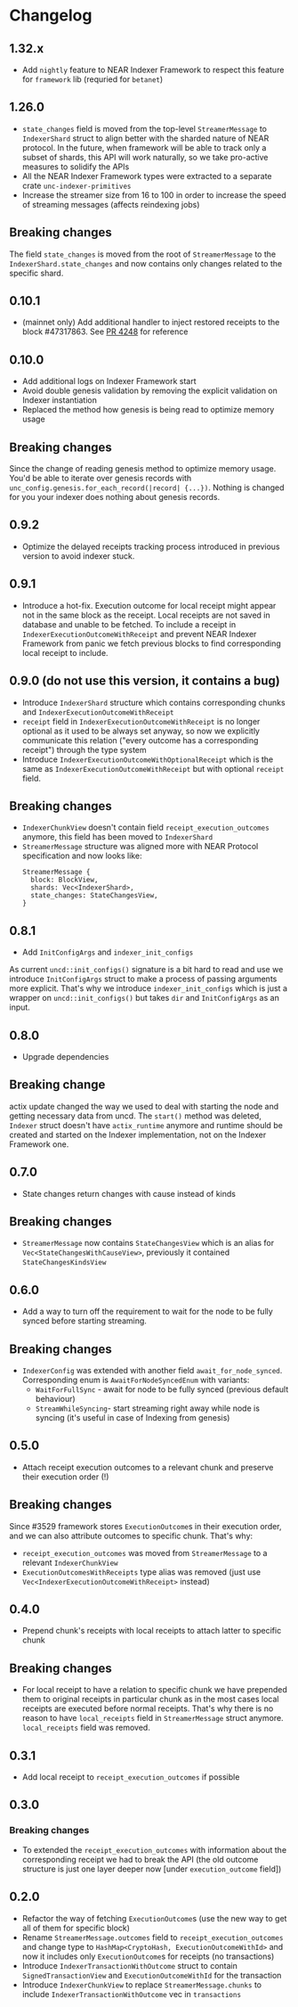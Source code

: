 # Changelog

## 1.32.x

* Add `nightly` feature to NEAR Indexer Framework to respect this feature for `framework` lib (requried for `betanet`)

## 1.26.0

* `state_changes` field is moved from the top-level `StreamerMessage` to `IndexerShard` struct to align better with the sharded nature of NEAR protocol. In the future, when framework will be able to track only a subset of shards, this API will work naturally, so we take pro-active measures to solidify the APIs
* All the NEAR Indexer Framework types were extracted to a separate crate `unc-indexer-primitives`
* Increase the streamer size from 16 to 100 in order to increase the speed of streaming messages (affects reindexing jobs)

## Breaking changes

The field `state_changes` is moved from the root of `StreamerMessage`
to the `IndexerShard.state_changes` and now contains only changes related
to the specific shard.

## 0.10.1

* (mainnet only) Add additional handler to inject restored receipts to the block #47317863. See [PR 4248](https://github.com/utnet-org/utility/pull/4248) for reference

## 0.10.0

* Add additional logs on Indexer Framework start
* Avoid double genesis validation by removing the explicit validation on Indexer instantiation
* Replaced the method how genesis is being read to optimize memory usage

## Breaking changes

Since the change of reading genesis method to optimize memory usage. You'd be able to iterate over genesis records with `unc_config.genesis.for_each_record(|record| {...})`. Nothing is changed for you your indexer does nothing about genesis records.

## 0.9.2

* Optimize the delayed receipts tracking process introduced in previous version to avoid indexer stuck.

## 0.9.1

* Introduce a hot-fix. Execution outcome for local receipt might appear not in the same block as the receipt. Local receipts are not saved in database and unable to be fetched. To include a receipt in `IndexerExecutionOutcomeWithReceipt` and prevent NEAR Indexer Framework from panic we fetch previous blocks to find corresponding local receipt to include.

## 0.9.0 (do not use this version, it contains a bug)

* Introduce `IndexerShard` structure which contains corresponding chunks and `IndexerExecutionOutcomeWithReceipt`
* `receipt` field in `IndexerExecutionOutcomeWithReceipt` is no longer optional as it used to be always set anyway,
  so now we explicitly communicate this relation ("every outcome has a corresponding receipt") through the type system
* Introduce `IndexerExecutionOutcomeWithOptionalReceipt` which is the same as `IndexerExecutionOutcomeWithReceipt`
  but with optional `receipt` field.

## Breaking changes

* `IndexerChunkView` doesn't contain field `receipt_execution_outcomes` anymore, this field has been moved to `IndexerShard`
* `StreamerMessage` structure was aligned more with NEAR Protocol specification and now looks like:
  ```
  StreamerMessage {
    block: BlockView,
    shards: Vec<IndexerShard>,
    state_changes: StateChangesView,
  }
  ```

## 0.8.1

* Add `InitConfigArgs` and `indexer_init_configs`

As current `uncd::init_configs()` signature is a bit hard to read and use we introduce `InitConfigArgs` struct to make a process of passing arguments more explicit. That's why we introduce `indexer_init_configs` which is just a wrapper on `uncd::init_configs()` but takes `dir` and `InitConfigArgs` as an input.

## 0.8.0

* Upgrade dependencies

## Breaking change

actix update changed the way we used to deal with starting the node and getting necessary data from uncd.
The `start()` method was deleted, `Indexer` struct doesn't have `actix_runtime` anymore and runtime should be
created and started on the Indexer implementation, not on the Indexer Framework one.

## 0.7.0

* State changes return changes with cause instead of kinds

## Breaking changes

* `StreamerMessage` now contains `StateChangesView` which is an alias for `Vec<StateChangesWithCauseView>`, previously it contained `StateChangesKindsView`

## 0.6.0

* Add a way to turn off the requirement to wait for the node to be fully synced before starting streaming.

## Breaking changes

* `IndexerConfig` was extended with another field `await_for_node_synced`. Corresponding enum is `AwaitForNodeSyncedEnum` with variants:
  - `WaitForFullSync` - await for node to be fully synced (previous default behaviour)
  - `StreamWhileSyncing`- start streaming right away while node is syncing (it's useful in case of Indexing from genesis)

## 0.5.0

* Attach receipt execution outcomes to a relevant chunk and preserve their execution order (!)

## Breaking changes

Since #3529 framework stores `ExecutionOutcome`s in their execution order, and we can also attribute outcomes to specific chunk. That's why:

* `receipt_execution_outcomes` was moved from `StreamerMessage` to a relevant `IndexerChunkView`
* `ExecutionOutcomesWithReceipts` type alias was removed (just use `Vec<IndexerExecutionOutcomeWithReceipt>` instead)

## 0.4.0

* Prepend chunk's receipts with local receipts to attach latter to specific chunk

## Breaking changes

* For local receipt to have a relation to specific chunk we have prepended them to original receipts in particular chunk
  as in the most cases local receipts are executed before normal receipts. That's why there is no reason to have `local_receipts`
  field in `StreamerMessage` struct anymore. `local_receipts` field was removed.

## 0.3.1

* Add local receipt to `receipt_execution_outcomes` if possible

## 0.3.0

### Breaking changes

* To extended the `receipt_execution_outcomes` with information about the corresponding receipt we had to break the API
  (the old outcome structure is just one layer deeper now [under `execution_outcome` field])

## 0.2.0

* Refactor the way of fetching `ExecutionOutcome`s (use the new way to get all of them for specific block)
* Rename `StreamerMessage.outcomes` field to `receipt_execution_outcomes` and change type to `HashMap<CryptoHash, ExecutionOutcomeWithId>` and now it includes only `ExecutionOutcome`s for receipts (no transactions)
* Introduce `IndexerTransactionWithOutcome` struct to contain `SignedTransactionView` and `ExecutionOutcomeWithId` for the transaction
* Introduce `IndexerChunkView` to replace `StreamerMessage.chunks` to include `IndexerTransactionWithOutcome` vec in `transactions`
